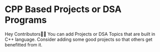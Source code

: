 # CPP Based Projects or DSA Programs

Hey Contributors👋🏻 You can add Projects or DSA Topics that are built in C++ language. Consider adding some good projects so that others get benefitted from it.
